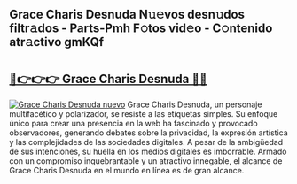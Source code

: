 ## Grace Charis Desnuda N𝚞𝚎vos desn𝚞dos filtr𝚊dos - Parts-Pmh F𝚘tos vid𝚎o - C𝚘ntenido atr𝚊ctivo gmKQf

# <h2><a href="http://mbb388.tromn.icu/?c=Grace+Charis+Desnuda">🔗👉👉👉 Grace Charis Desnuda 🔗🔗</a></h2>

[![Grace Charis Desnuda nuevo](https://i.imgur.com/pEAQMta.gif)](http://mbb388.tromn.icu/?c=Grace+Charis+Desnuda)
Grace Charis Desnuda, un personaje multifacético y polarizador, se resiste a las etiquetas simples. Su enfoque único para crear una presencia en la web ha fascinado y provocado observadores, generando debates sobre la privacidad, la expresión artística y las complejidades de las sociedades digitales. A pesar de la ambigüedad de sus intenciones, su huella en los medios digitales es imborrable. Armado con un compromiso inquebrantable y un atractivo innegable, el alcance de Grace Charis Desnuda en el mundo en línea es de gran alcance.
